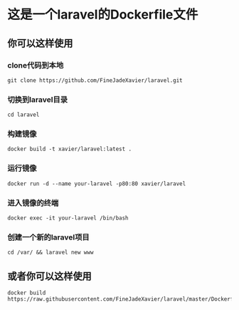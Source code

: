 # 这是一个laravel的Dockerfile文件

## 你可以这样使用

### clone代码到本地
    git clone https://github.com/FineJadeXavier/laravel.git

### 切换到laravel目录
    cd laravel

### 构建镜像
    docker build -t xavier/laravel:latest .

### 运行镜像
    docker run -d --name your-laravel -p80:80 xavier/laravel

### 进入镜像的终端
    docker exec -it your-laravel /bin/bash

### 创建一个新的laravel项目
    cd /var/ && laravel new www


## 或者你可以这样使用
    docker build https://raw.githubusercontent.com/FineJadeXavier/laravel/master/Dockerfile/Dockerfile